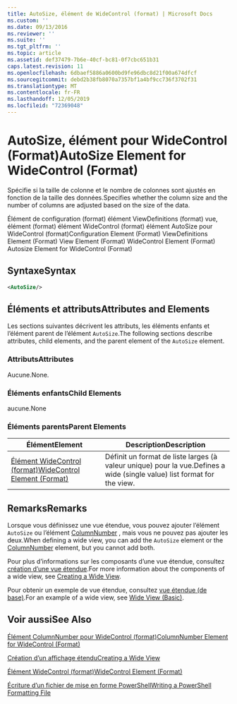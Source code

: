 ```yaml
---
title: AutoSize, élément de WideControl (format) | Microsoft Docs
ms.custom: ''
ms.date: 09/13/2016
ms.reviewer: ''
ms.suite: ''
ms.tgt_pltfrm: ''
ms.topic: article
ms.assetid: def37479-7b6e-40cf-bc81-0f7cbc651b31
caps.latest.revision: 11
ms.openlocfilehash: 6dbaef5886a0600bd9fe96dbc8d21f00a674dfcf
ms.sourcegitcommit: debd2b38fb8070a7357bf1a4bf9cc736f3702f31
ms.translationtype: MT
ms.contentlocale: fr-FR
ms.lasthandoff: 12/05/2019
ms.locfileid: "72369048"
---
```

# <a name="autosize-element-for-widecontrol-format"></a><span data-ttu-id="0bb59-102">AutoSize, élément pour WideControl (Format)</span><span class="sxs-lookup"><span data-stu-id="0bb59-102">AutoSize Element for WideControl (Format)</span></span>

<span data-ttu-id="0bb59-103">Spécifie si la taille de colonne et le nombre de colonnes sont ajustés en fonction de la taille des données.</span><span class="sxs-lookup"><span data-stu-id="0bb59-103">Specifies whether the column size and the number of columns are adjusted based on the size of the data.</span></span>

<span data-ttu-id="0bb59-104">Élément de configuration (format) élément ViewDefinitions (format) vue, élément (format) élément WideControl (format) élément AutoSize pour WideControl (format)</span><span class="sxs-lookup"><span data-stu-id="0bb59-104">Configuration Element (Format) ViewDefinitions Element (Format) View Element (Format) WideControl Element (Format) Autosize Element for WideControl (Format)</span></span>

## <a name="syntax"></a><span data-ttu-id="0bb59-105">Syntaxe</span><span class="sxs-lookup"><span data-stu-id="0bb59-105">Syntax</span></span>

```xml
<AutoSize/>
```

## <a name="attributes-and-elements"></a><span data-ttu-id="0bb59-106">Éléments et attributs</span><span class="sxs-lookup"><span data-stu-id="0bb59-106">Attributes and Elements</span></span>

<span data-ttu-id="0bb59-107">Les sections suivantes décrivent les attributs, les éléments enfants et l’élément parent de l’élément `AutoSize`.</span><span class="sxs-lookup"><span data-stu-id="0bb59-107">The following sections describe attributes, child elements, and the parent element of the `AutoSize` element.</span></span>

### <a name="attributes"></a><span data-ttu-id="0bb59-108">Attributs</span><span class="sxs-lookup"><span data-stu-id="0bb59-108">Attributes</span></span>

<span data-ttu-id="0bb59-109">Aucune.</span><span class="sxs-lookup"><span data-stu-id="0bb59-109">None.</span></span>

### <a name="child-elements"></a><span data-ttu-id="0bb59-110">Éléments enfants</span><span class="sxs-lookup"><span data-stu-id="0bb59-110">Child Elements</span></span>

<span data-ttu-id="0bb59-111">aucune.</span><span class="sxs-lookup"><span data-stu-id="0bb59-111">None</span></span>

### <a name="parent-elements"></a><span data-ttu-id="0bb59-112">Éléments parents</span><span class="sxs-lookup"><span data-stu-id="0bb59-112">Parent Elements</span></span>

|<span data-ttu-id="0bb59-113">Élément</span><span class="sxs-lookup"><span data-stu-id="0bb59-113">Element</span></span>|<span data-ttu-id="0bb59-114">Description</span><span class="sxs-lookup"><span data-stu-id="0bb59-114">Description</span></span>|
|-------------|-----------------|
|[<span data-ttu-id="0bb59-115">Élément WideControl (format)</span><span class="sxs-lookup"><span data-stu-id="0bb59-115">WideControl Element (Format)</span></span>](./widecontrol-element-format.md)|<span data-ttu-id="0bb59-116">Définit un format de liste larges (à valeur unique) pour la vue.</span><span class="sxs-lookup"><span data-stu-id="0bb59-116">Defines a wide (single value) list format for the view.</span></span>|

## <a name="remarks"></a><span data-ttu-id="0bb59-117">Remarks</span><span class="sxs-lookup"><span data-stu-id="0bb59-117">Remarks</span></span>

<span data-ttu-id="0bb59-118">Lorsque vous définissez une vue étendue, vous pouvez ajouter l’élément `AutoSize` ou l’élément [ColumnNumber](./columnnumber-element-for-widecontrol-format.md) , mais vous ne pouvez pas ajouter les deux.</span><span class="sxs-lookup"><span data-stu-id="0bb59-118">When defining a wide view, you can add the `AutoSize` element or the [ColumnNumber](./columnnumber-element-for-widecontrol-format.md) element, but you cannot add both.</span></span>

<span data-ttu-id="0bb59-119">Pour plus d’informations sur les composants d’une vue étendue, consultez [création d’une vue étendue](./creating-a-wide-view.md).</span><span class="sxs-lookup"><span data-stu-id="0bb59-119">For more information about the components of a wide view, see [Creating a Wide View](./creating-a-wide-view.md).</span></span>

<span data-ttu-id="0bb59-120">Pour obtenir un exemple de vue étendue, consultez [vue étendue (de base)](./wide-view-basic.md).</span><span class="sxs-lookup"><span data-stu-id="0bb59-120">For an example of a wide view, see [Wide View (Basic)](./wide-view-basic.md).</span></span>

## <a name="see-also"></a><span data-ttu-id="0bb59-121">Voir aussi</span><span class="sxs-lookup"><span data-stu-id="0bb59-121">See Also</span></span>

[<span data-ttu-id="0bb59-122">Élément ColumnNumber pour WideControl (format)</span><span class="sxs-lookup"><span data-stu-id="0bb59-122">ColumnNumber Element for WideControl (Format)</span></span>](./columnnumber-element-for-widecontrol-format.md)

[<span data-ttu-id="0bb59-123">Création d’un affichage étendu</span><span class="sxs-lookup"><span data-stu-id="0bb59-123">Creating a Wide View</span></span>](./creating-a-wide-view.md)

[<span data-ttu-id="0bb59-124">Élément WideControl (format)</span><span class="sxs-lookup"><span data-stu-id="0bb59-124">WideControl Element (Format)</span></span>](./widecontrol-element-format.md)

[<span data-ttu-id="0bb59-125">Écriture d’un fichier de mise en forme PowerShell</span><span class="sxs-lookup"><span data-stu-id="0bb59-125">Writing a PowerShell Formatting File</span></span>](./writing-a-powershell-formatting-file.md)
